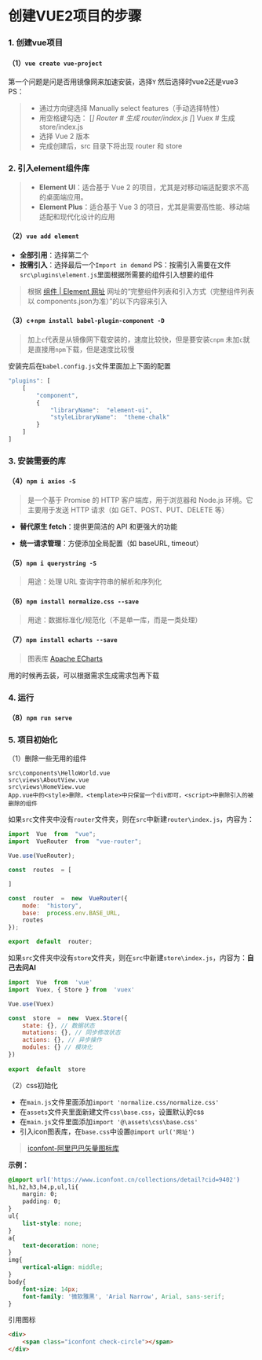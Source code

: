 # 创建VUE2项目的步骤

### 1. 创建vue项目
#### （1）``vue create vue-project``
第一个问题是问是否用镜像网来加速安装，选择`Y`
然后选择时vue2还是vue3
PS：
> -  通过方向键选择 Manually select features（手动选择特性）
 >- 用空格键勾选：
      [*] Router       # 生成 router/index.js
      [*] Vuex         # 生成 store/index.js
 >-  选择 Vue 2 版本
> -  完成创建后，src 目录下将出现 router 和 store


### 2. 引入element组件库
>-   **Element UI**：适合基于 Vue 2 的项目，尤其是对移动端适配要求不高的桌面端应用。
> -   **Element Plus**：适合基于 Vue 3 的项目，尤其是需要高性能、移动端适配和现代化设计的应用

#### （2）``vue add element``
- **全部引用**：选择第二个
- **按需引入**：选择最后一个`Import in demand`
PS：按需引入需要在文件`src\plugins\element.js`里面根据所需要的组件引入想要的组件
>根据 [组件 | Element 网址](https://element.eleme.cn/#/zh-CN/component/quickstart) 网址的“完整组件列表和引入方式（完整组件列表以 components.json为准）”的以下内容来引入

#### （3）``c``+``npm install babel-plugin-component -D``
>加上`c`代表是从镜像网下载安装的，速度比较快，但是要安装`cnpm`
>未加`c`就是直接用`npm`下载，但是速度比较慢

安装完后在`babel.config.js`文件里面加上下面的配置
```javascript
"plugins": [
	[
		"component",
		{
			"libraryName":  "element-ui",
			"styleLibraryName":  "theme-chalk"
		}
	]
]
```
### 3. 安装需要的库
#### （4）`npm i axios -S`
>是一个基于 Promise 的 HTTP 客户端库，用于浏览器和 Node.js 环境。它主要用于发送 HTTP 请求（如 GET、POST、PUT、DELETE 等）
-  **替代原生 fetch**：提供更简洁的 API 和更强大的功能
    
-  **统一请求管理**：方便添加全局配置（如 baseURL, timeout）

#### （5）`npm i querystring -S`
>用途：处理 URL 查询字符串的解析和序列化

#### （6）`npm install normalize.css --save`
>用途：数据标准化/规范化（不是单一库，而是一类处理）

#### （7）`npm install echarts --save`
>图表库   [Apache ECharts](https://echarts.apache.org/zh/index.html)

用的时候再去装，可以根据需求生成需求包再下载



### 4. 运行
#### （8）`npm run serve`

### 5. 项目初始化
（1）删除一些无用的组件
```
src\components\HelloWorld.vue
src\views\AboutView.vue
src\views\HomeView.vue
App.vue中的<style>删除，<template>中只保留一个div即可，<script>中删除引入的被删除的组件
```
如果`src`文件夹中没有`router`文件夹，则在`src`中新建`router\index.js`，内容为：
```javascript
import  Vue  from  "vue";
import  VueRouter  from  "vue-router";

Vue.use(VueRouter);

const  routes  = [

]

const  router  =  new  VueRouter({
	mode:  "history",
	base:  process.env.BASE_URL,
	routes
});

export  default  router;
```
如果`src`文件夹中没有`store`文件夹，则在`src`中新建`store\index.js`，内容为：**自己去问AI**
```javascript
import  Vue  from  'vue'
import  Vuex, { Store } from  'vuex'

Vue.use(Vuex)

const  store  =  new  Vuex.Store({
	state: {}, // 数据状态
	mutations: {}, // 同步修改状态
	actions: {}, // 异步操作
	modules: {} // 模块化
})
  
export  default  store
```

（2）css初始化

- 在`main.js`文件里面添加`import 'normalize.css/normalize.css'`
- 在`assets`文件夹里面新建文件`css\base.css`，设置默认的css
- 在`main.js`文件里面添加`import '@\assets\css\base.css'`
- 引入icon图表库，在`base.css`中设置`@import url('网址')`
>[iconfont-阿里巴巴矢量图标库](https://www.iconfont.cn/)

**示例：**

```css
@import url('https://www.iconfont.cn/collections/detail?cid=9402')
h1,h2,h3,h4,p,ul,li{
	margin: 0;
	padding: 0;
}
ul{
	list-style: none;
}
a{
	text-decoration: none;
}
img{
	vertical-align: middle;
}
body{
	font-size: 14px;
	font-family: '微软雅黑', 'Arial Narrow', Arial, sans-serif;
}
```
引用图标
```html
<div>
	<span class="iconfont check-circle"></span>
</div>
```



<!--stackedit_data:
eyJoaXN0b3J5IjpbLTE2NDA2Nzg2NzldfQ==
-->